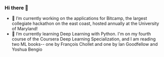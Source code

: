### Hi there 👋

- 🔭 I’m currently working on the applications for Bitcamp, the largest collegiate hackathon on the east coast, hosted annually at the University of Maryland!
- 🌱 I’m currently learning Deep Learning with Python. I'm on my fourth course of the Coursera Deep Learning Specialization, and I am reading two ML books-- one by François Chollet and one by Ian Goodfellow and Yoshua Bengio

<!--
- 👯 I’m looking to collaborate on ...
- 🤔 I’m looking for help with ...
- 💬 Ask me about ...
- 📫 How to reach me: ...
- 😄 Pronouns: ...
- ⚡ Fun fact: ...
-->
